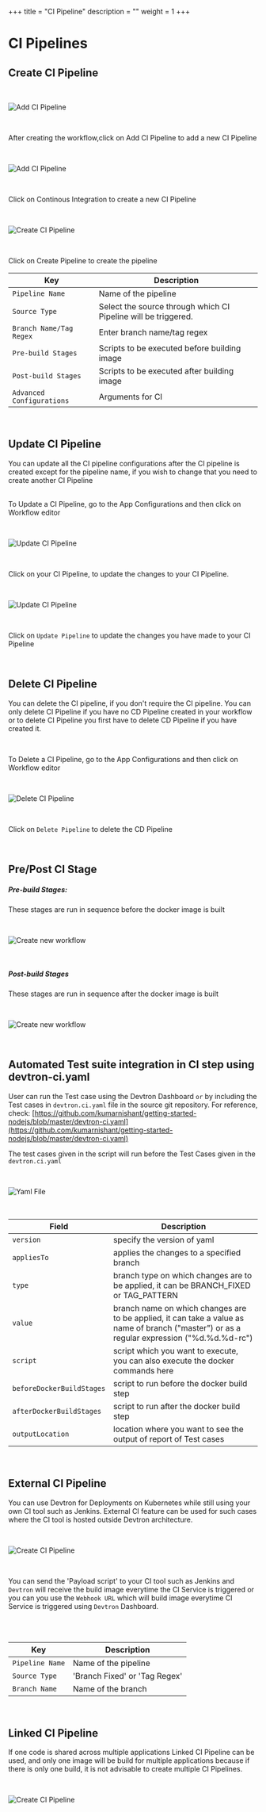 +++
title = "CI Pipeline"
description = ""
weight = 1
+++

# CI Pipelines

##  Create CI Pipeline

<br />

![Add CI Pipeline](./workflow-editor2.PNG "Add CI Pipeline")

&nbsp;&nbsp;

After creating the workflow,click on Add CI Pipeline to add a new CI Pipeline

&nbsp;&nbsp;

![Add CI Pipeline](./add_pipeline.jpg "Add CI Pipeline")

<br />

Click on Continous Integration to create a new CI Pipeline

&nbsp;&nbsp;

![Create CI Pipeline](./create_pipeline.jpg "Create CI Pipeline")

&nbsp;&nbsp;

Click on Create Pipeline to create the  pipeline

Key | Description
-----|-----
`Pipeline Name` | Name of the pipeline
`Source Type` | Select the source through which CI Pipeline will be triggered.
`Branch Name/Tag Regex` | Enter branch name/tag regex
`Pre-build Stages` | Scripts to be executed before building image
`Post-build Stages` |  Scripts to be executed after building image
`Advanced Configurations` | Arguments for CI

<br />

## Update CI Pipeline

You can update all the CI pipeline configurations after the CI pipeline is created except for the pipeline name, if you wish to change that you need to create another CI Pipeline

<br>
 To Update a CI Pipeline, go to the App Configurations and then click on Workflow editor

&nbsp;&nbsp;

![Update CI Pipeline](./update_pipeline_ci.jpg "update CI Pipeline")

<br />

Click on your CI Pipeline, to update the changes to your CI Pipeline.

&nbsp;&nbsp;

![Update CI Pipeline](./edit_pipeline.jpg "update CI Pipeline")

<br />

Click on `Update Pipeline` to update the changes you have made to your CI Pipeline

<br />

## Delete CI Pipeline 

You can delete the CI pipeline, if you don't require the CI pipeline. You can only delete CI Pipeline if you have no CD Pipeline created in your workflow or to delete CI Pipeline you first have to delete CD Pipeline if you have created it.

<br />

To Delete a CI Pipeline, go to the App Configurations and then click on Workflow editor

&nbsp;&nbsp;

![Delete CI Pipeline](./edit_pipeline.jpg "update CI Pipeline")

<br />

Click on `Delete Pipeline` to delete the CD Pipeline

<br />


##  Pre/Post CI Stage

##### Pre-build Stages: 
These stages are run in sequence before the docker image is built

&nbsp;&nbsp;

![Create new workflow](./pre_build.jpg)

&nbsp;&nbsp;

##### Post-build Stages
These stages are run in sequence after the docker image is built

&nbsp;&nbsp;

![Create new workflow](./post_build.jpg)

&nbsp;&nbsp;

## Automated Test suite integration in CI step using devtron-ci.yaml

User can run the Test case using the Devtron Dashboard `or` by including the Test cases in `devtron.ci.yaml` file in the source git repository. For reference, check: [https://github.com/kumarnishant/getting-started-nodejs/blob/master/devtron-ci.yaml](https://github.com/kumarnishant/getting-started-nodejs/blob/master/devtron-ci.yaml)

The test cases given in the script will run before the Test Cases given in the  `devtron.ci.yaml`

&nbsp;&nbsp;

![Yaml File](./yaml.jpg "Create Yaml File")

&nbsp;&nbsp;

Field | Description
------|------------ 
`version`   | specify the version of yaml
`appliesTo` | applies the changes to a specified branch 
`type`      | branch type on which changes are to be applied, it can be BRANCH_FIXED or TAG_PATTERN 
`value`     | branch name on which changes are to be applied, it can take a value as name of branch ("master") or as a regular expression ("%d.%d.%d-rc")
`script`    | script which you want to execute, you can also execute the docker commands here
`beforeDockerBuildStages` | script to run before the docker build step
`afterDockerBuildStages`  | script to run after the docker build step
`outputLocation`          | location where you want to see the output of report of Test cases 

<br />



## External CI Pipeline

You can use Devtron for Deployments on Kubernetes while still using your own CI tool such as Jenkins. External CI feature can be used for such cases where 
the CI tool is hosted outside Devtron architecture.

&nbsp;&nbsp;

![Create CI Pipeline](./external_pipeline.jpg "External CI Pipeline")

&nbsp;&nbsp;

You can send the 'Payload script' to your CI tool such as Jenkins and `Devtron` will receive the build image everytime the CI Service is triggered or
you can you use the `Webhook URL` which will build image everytime CI Service is triggered using `Devtron` Dashboard. 

<br />

<br />

Key | Description
-----|-----
`Pipeline Name` | Name of the pipeline
`Source Type`   | 'Branch Fixed' or 'Tag Regex'
`Branch Name` | Name of the branch

<br>


## Linked CI Pipeline

If one code is shared across multiple applications Linked CI Pipeline can be used, and only one image will be build for multiple applications because
if there is only one build, it is not advisable to create multiple CI Pipelines.

&nbsp;&nbsp;

![Create CI Pipeline](../../linked.jpg "Linked CI Pipeline")

<br />
